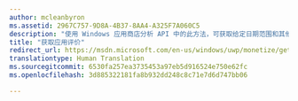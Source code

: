 ```yaml
---
author: mcleanbyron
ms.assetid: 2967C757-9D8A-4B37-8AA4-A325F7A060C5
description: "使用 Windows 应用商店分析 API 中的此方法，可获取给定日期范围和其他可选筛选器的评价数据。"
title: "获取应用评价"
redirect_url: https://msdn.microsoft.com/en-us/windows/uwp/monetize/get-error-reporting-data
translationtype: Human Translation
ms.sourcegitcommit: 6530fa257ea3735453a97eb5d916524e750e62fc
ms.openlocfilehash: 3d885322181fa8b932dd248c8c71e7d6d747bb06

---
```




<!--HONumber=Jun16_HO4-->


